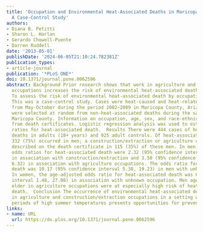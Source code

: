 ```yaml
---
title: 'Occupation and Environmental Heat-Associated Deaths in Maricopa County, Arizona:
  A Case-Control Study'
authors:
- Diana B. Petitti
- Sharon L. Harlan
- Gerardo Chowell-Puente
- Darren Ruddell
date: '2013-05-01'
publishDate: '2024-06-05T21:10:24.782381Z'
publication_types:
- article-journal
publication: '*PLoS ONE*'
doi: 10.1371/journal.pone.0062596
abstract: Background Prior research shows that work in agriculture and construction/extraction
  occupations increases the risk of environmental heat-associated death.  Purpose
  To assess the risk of environmental heat-associated death by occupation.  Methods
  This was a case-control study. Cases were heat-caused and heat-related deaths occurring
  from May-October during the period 2002–2009 in Maricopa County, Arizona. Controls
  were selected at random from non-heat-associated deaths during the same period in
  Maricopa County. Information on occupation, age, sex, and race-ethnicity was obtained
  from death certificates. Logistic regression analysis was used to estimate odds
  ratios for heat-associated death.  Results There were 444 cases of heat-associated
  deaths in adults (18+ years) and 925 adult controls. Of heat-associated deaths,
  332 (75%) occurred in men; a construction/extraction or agriculture occupation was
  described on the death certificate in 115 (35%) of these men. In men, the age-adjusted
  odds ratios for heat-associated death were 2.32 (95% confidence interval 1.55, 3.48)
  in association with construction/extraction and 3.50 (95% confidence interval 1.94,
  6.32) in association with agriculture occupations. The odds ratio for heat-associated
  death was 10.17 (95% confidence interval 5.38, 19.23) in men with unknown occupation.
  In women, the age-adjusted odds ratio for heat-associated death was 6.32 (95% confidence
  interval 1.48, 27.08) in association with unknown occupation. Men age 65 years and
  older in agriculture occupations were at especially high risk of heat-associated
  death.  Conclusion The occurrence of environmental heat-associated death in men
  in agriculture and construction/extraction occupations in a setting with predictable
  periods of high summer temperatures presents opportunities for prevention.
links:
- name: URL
  url: https://dx.plos.org/10.1371/journal.pone.0062596
---
```

